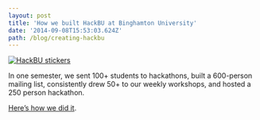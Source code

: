 ```yaml
---
layout: post
title: 'How we built HackBU at Binghamton University'
date: '2014-09-08T15:53:03.624Z'
path: /blog/creating-hackbu
---
```


[![HackBU stickers](/img/posts/hackbu-stickers.jpg)](https://medium.com/@danoc/how-we-built-hackbu-at-binghamton-university-9a637371a476)


In one semester, we sent 100+ students to hackathons, built a 600-person mailing list, consistently drew 50+ to our weekly workshops, and hosted a 250 person hackathon.

[Here’s how we did it](https://medium.com/@danoc/how-we-built-hackbu-at-binghamton-university-9a637371a476).
